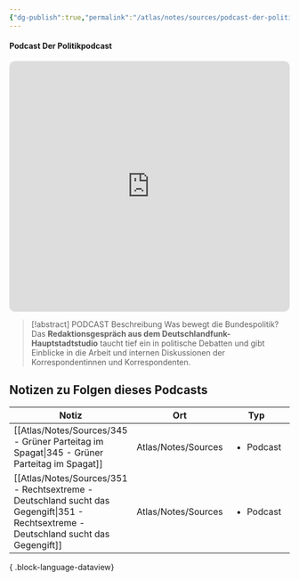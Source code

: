 ```yaml
---
{"dg-publish":true,"permalink":"/atlas/notes/sources/podcast-der-politikpodcast/","tags":["class/sourceNote"],"noteIcon":""}
---
```



#### Podcast Der Politikpodcast 
<iframe allow="autoplay *; encrypted-media *; fullscreen *; clipboard-write" frameborder="0" height="450" style="width:100%;max-width:660px;overflow:hidden;border-radius:10px;" sandbox="allow-forms allow-popups allow-same-origin allow-scripts allow-storage-access-by-user-activation allow-top-navigation-by-user-activation" src="https://embed.podcasts.apple.com/de/podcast/der-politikpodcast/id1273088485"></iframe>

> [!abstract] PODCAST Beschreibung
> Was bewegt die Bundespolitik? Das **Redaktionsgespräch aus dem Deutschlandfunk-Hauptstadtstudio** taucht tief ein in politische Debatten und gibt Einblicke in die Arbeit und internen Diskussionen der Korrespondentinnen und Korrespondenten.


## Notizen zu Folgen dieses Podcasts
| Notiz                                                                                                                                   | Ort                 | Typ                       | Veröffentlicht |
| --------------------------------------------------------------------------------------------------------------------------------------- | ------------------- | ------------------------- | -------------- |
| [[Atlas/Notes/Sources/345 - Grüner Parteitag im Spagat\|345 - Grüner Parteitag im Spagat]]                                           | Atlas/Notes/Sources | <ul><li>Podcast</li></ul> | true           |
| [[Atlas/Notes/Sources/351 - Rechtsextreme - Deutschland sucht das Gegengift\|351 - Rechtsextreme - Deutschland sucht das Gegengift]] | Atlas/Notes/Sources | <ul><li>Podcast</li></ul> | \-             |

{ .block-language-dataview}

